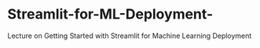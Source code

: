# Streamlit-for-ML-Deployment-
Lecture on Getting Started with Streamlit for Machine Learning Deployment

